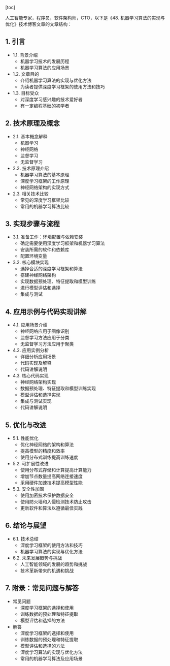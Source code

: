 
[toc]                    
                
                
人工智能专家，程序员，软件架构师，CTO，以下是《48. 机器学习算法的实现与优化》技术博客文章的文章结构：

## 1. 引言

- 1.1. 背景介绍
   - 机器学习技术的发展历程
   - 机器学习算法的应用场景
- 1.2. 文章目的
   - 介绍机器学习算法的实现与优化方法
   - 为读者提供深度学习框架的使用方法和技巧
- 1.3. 目标受众
   - 对深度学习感兴趣的技术爱好者
   - 有一定编程基础的初学者

## 2. 技术原理及概念

- 2.1. 基本概念解释
   - 机器学习
   - 神经网络
   - 监督学习
   - 无监督学习
- 2.2. 技术原理介绍
   - 机器学习算法的基本原理
   - 深度学习框架的工作原理
   - 神经网络架构的实现方式
- 2.3. 相关技术比较
   - 常见的深度学习框架比较
   - 常用的机器学习算法比较

## 3. 实现步骤与流程

- 3.1. 准备工作：环境配置与依赖安装
   - 确定需要使用深度学习框架和机器学习算法
   - 安装所需的软件和依赖库
   - 配置环境变量
- 3.2. 核心模块实现
   - 选择合适的深度学习框架和算法
   - 搭建神经网络架构
   - 实现数据预处理、特征提取和模型训练
   - 进行模型评估和选择
   - 集成与测试

## 4. 应用示例与代码实现讲解

- 4.1. 应用场景介绍
   - 神经网络应用于图像识别
   - 监督学习方法应用于分类
   - 无监督学习方法应用于聚类
- 4.2. 应用实例分析
   - 详细分析应用场景
   - 代码实现及解释
   - 代码讲解说明
- 4.3. 核心代码实现
   - 神经网络架构实现
   - 数据预处理、特征提取和模型训练实现
   - 模型评估和选择实现
   - 集成与测试实现
   - 代码讲解说明

## 5. 优化与改进

- 5.1. 性能优化
   - 优化神经网络的架构和算法
   - 提高模型的精度和效率
   - 使用分布式训练提高训练速度
- 5.2. 可扩展性改进
   - 使用分布式存储和计算提高计算能力
   - 增加节点数量提高网络连接速度
   - 采用硬件加速技术提高模型性能
- 5.3. 安全性加固
   - 使用加密技术保护数据安全
   - 使用防火墙和入侵检测技术防止攻击
   - 更新软件和算法以遵循最佳实践

## 6. 结论与展望

- 6.1. 技术总结
   - 深度学习框架的使用方法和技巧
   - 机器学习算法的实现与优化方法
- 6.2. 未来发展趋势与挑战
   - 人工智能领域的发展的趋势和挑战
   - 技术革新带来的机遇和挑战

## 7. 附录：常见问题与解答

- 常见问题
    - 深度学习框架的选择和使用
    - 训练数据的预处理和特征提取
    - 模型评估和选择的方法
- 解答
    - 深度学习框架的选择和使用
    - 训练数据的预处理和特征提取
    - 模型评估和选择的方法
    - 深度学习算法的实现与优化方法
    - 常用的机器学习算法及应用场景

